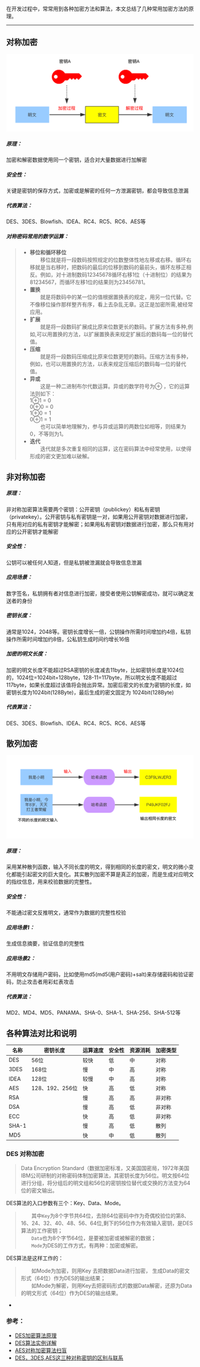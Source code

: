 在开发过程中，常常用到各种加密方法和算法，本文总结了几种常用加密方法的原理。

---

## 对称加密
![](./imgs/常用加密算法探寻2.png)
##### 原理：
加密和解密数据使用同一个密钥，适合对大量数据进行加解密
##### 安全性：
关键是密钥的保存方式，加密或是解密的任何一方泄漏密钥，都会导致信息泄漏
##### 代表算法：
DES、3DES、Blowfish、IDEA、RC4、RC5、RC6、AES等
##### 对称密码常用的数学运算：
> * **移位和循环移位** <br/>
> 　　移位就是将一段数码按照规定的位数整体性地左移或右移。循环右移就是当右移时，把数码的最后的位移到数码的最前头，循环左移正相反。例如，对十进制数码12345678循环右移1位（十进制位）的结果为81234567，而循环左移1位的结果则为23456781。
> * **置换** <br/>
> 　　就是将数码中的某一位的值根据置换表的规定，用另一位代替。它不像移位操作那样整齐有序，看上去杂乱无章。这正是加密所需,被经常应用。
> * **扩展** <br/>
> 　　就是将一段数码扩展成比原来位数更长的数码。扩展方法有多种,例如,可以用置换的方法，以扩展置换表来规定扩展后的数码每一位的替代值。
> * **压缩** <br/>
> 　　就是将一段数码压缩成比原来位数更短的数码。压缩方法有多种，例如，也可以用置换的方法，以表来规定压缩后的数码每一位的替代值。
> * **异或** <br/>
> 　　这是一种二进制布尔代数运算。异或的数学符号为⊕ ，它的运算法则如下： <br/>
> 1⊕1 = 0 <br/>
> 0⊕0 = 0 <br/>
> 1⊕0 = 1 <br/>
> 0⊕1 = 1 <br/>
> 　　也可以简单地理解为，参与异或运算的两数位如相等，则结果为0，不等则为1。
> * **迭代** <br/>
> 　　迭代就是多次重复相同的运算，这在密码算法中经常使用，以使得形成的密文更加难以破解。

## 非对称加密
##### 原理：
非对称加密算法需要两个密钥：公开密钥（publickey）和私有密钥（privatekey）。公开密钥与私有密钥是一对，如果用公开密钥对数据进行加密，只有用对应的私有密钥才能解密；如果用私有密钥对数据进行加密，那么只有用对应的公开密钥才能解密
##### 安全性：
公钥可以被任何人知道，但是私钥被泄漏就会导致信息泄漏
##### 应用场景：
数字签名，私钥拥有者对信息进行加密，接受者使用公钥解密成功，就可以确定发送者的身份
##### 密钥长度：
通常是1024，2048等。密钥长度增长一倍，公钥操作所需时间增加约4倍，私钥操作所需时间增加约8倍，公私钥生成时间约增长16倍
##### 加密的明文长度：
加密的明文长度不能超过RSA密钥的长度减去11byte，比如密钥长度是1024位的，1024位=1024bit=128byte，128-11=117byte，所以明文长度不能超过117byte，如果长度超过该值将会抛出异常。加密后密文的长度为密钥的长度，如密钥长度为1024bit(128Byte)，最后生成的密文固定为 1024bit(128Byte)
##### 代表算法：
DES、3DES、Blowfish、IDEA、RC4、RC5、RC6、AES等

## 散列加密
![](./imgs/常用加密算法探寻.png)
##### 原理：
采用某种散列函数，输入不同长度的明文，得到相同的长度的密文，明文的微小变化都能引起密文的巨大变化。其实散列加密不算是真正的加密，而是生成对应明文的指纹信息，用来校验数据的完整性。
##### 安全性：
不能通过密文反推明文，通常作为数据的完整性校验
##### 应用场景1：
生成信息摘要，验证信息的完整性
##### 应用场景2：
不用明文存储用户密码，比如使用md5(md5(用户密码)+salt)来存储密码和验证密码，防止攻击者用彩虹表攻击 
##### 代表算法：
MD2、MD4、MD5、PANAMA、SHA-0、SHA-1、SHA-256、SHA-512等

## 各种算法对比和说明

|    名称    | 密钥长度 | 运算速度 | 安全性 | 资源消耗 |加密类型 |
| ---------- | ---    |---     |---     | --- | --- |
| DES |  56位 |	较快 |	低 | 中 |	对称 |
| 3DES | 168位 | 慢| 中 | 高 |  对称 |
| IDEA | 128位 | 较慢| 中 | 高 |	 对称 |
| AES | 128、192、256位 | 快 | 高 |  低 |	对称 |
| RSA |  | 慢 | 高 |  高 |	非对称 |
| DSA |  | 慢 | 高 |  低 |	 非对称 |
| ECC |  | 快 | 高 |  低 | 非对称 |
| SHA-1 |  | 慢 | 高 |  低 | 散列 |
| MD5 |  | 快 | 中 |  低 |散列 |

### DES 对称加密
> Data Encryption Standard（数据加密标准，又美国国密局，1972年美国IBM公司研制的对称密码体制加密算法，其密钥长度为56位。明文按64位进行分组，将分组后的明文组和56位的密钥按位替代或交换的方法变为64位的密文输出。

DES算法的入口参数有三个：Key、Data、Mode。<br/>
> 　　其中`Key`为8个字节共64位，去除64位密码中作为奇偶校验位的第8、16、24、32、40、48、56、64位,剩下的56位作为有效输入密钥，是DES算法的工作密钥；<br/>
> 　　`Data`也为8个字节64位，是要被加密或被解密的数据；<br/>
> 　　`Mode`为DES的工作方式，有两种：加密或解密。<br/>

DES算法是这样工作的：
> 　　如Mode为加密，则用Key 去把数据Data进行加密， 生成Data的密文形式（64位）作为DES的输出结果；<br/>
> 　　如Mode为解密，则用Key去把密码形式的数据Data解密，还原为Data的明文形式（64位）作为DES的输出结果。

-
### 参考：
* [DES加密算法原理](https://www.jianshu.com/p/c44a8a1b7c38)
* [DES算法实例详解](http://www.hankcs.com/security/des-algorithm-illustrated.html)
* [AES对称加密算法扫盲](https://blog.csdn.net/jinxin_cuit/article/details/72626429)
* [DES，3DES,AES这三种对称密钥的区别与联系](http://www.cnblogs.com/ttss/p/4279757.html)